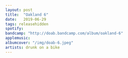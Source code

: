 ```yaml
---
layout: post
title:  "Oakland 6"
date:   2019-06-29
tags: releasehidden
spotify:
bandcamp: "http://doab.bandcamp.com/album/oakland-6"
applemusic:
albumcover: "/img/doab-6.jpeg"
artists: drunk on a bike
---
```

